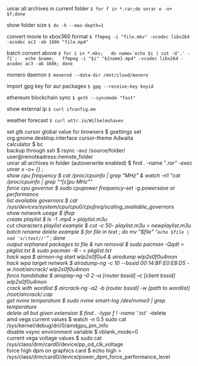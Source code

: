 unrar all archives in current folder
`$ for f in *.rar;do unrar e -o+ $f;done`  

show folder size
`$ du -h --max-depth=1`  

convert movie to xbox360 format
`$ ffmpeg -i "file.mkv" -vcodec libx264 -acodec ac3 -ab 160k "file.mp4"`  

batch convert above
```$ for i in *.mkv;   do name=`echo $i | cut -d'.' -f1`;   echo $name;   ffmpeg -i "$i" "${name}.mp4" -vcodec libx264 -acodec ac3 -ab 160k; done ```

monero daemon
`$ monerod --data-dir /mnt/cloud/monero`  

import gpg key for aur packages
`$ gpg --receive-key keyid`  

ethereum blockchain sync
`$ geth --syncmode "fast"`  

show external ip
`$ curl ifconfig.me`  

weather forecast
`$ curl wttr.in/Wilhelmshaven`  

set gtk cursor global value for browsers $ gsettings set org.gnome.desktop.interface cursor-theme Adwaita  
calculator $ bc  
backup through ssh $ rsync -avz /source/folder/ user@remoteadress:/remote_folder  
unrar all archives in folder (autoverwrite enabled)  $ find . -name "*.rar" -exec unrar x -o+ {} \;  
show cpu frequency $ cat /proc/cpuinfo | grep "MHz" & watch -n1 "cat /proc/cpuinfo | grep \"^[c]pu MHz\""  
force cpu governor $ sudo cpupower frequency-set -g powersave or performance  
list available governors $ cat /sys/devices/system/cpu/cpu0/cpufreq/scaling_available_governors  
show network usage $ iftop  
create playlist $ ls -1 *.mp4 > playlist.m3u  
cut characters playlist example $ cut -c 50- playlist.m3u > newplaylist.m3u  
batch rename delete example $ for file in *text* ; do mv "$file" "`echo $file | sed 's/\text//'`" ; done  
output orphaned packages to file & run removal  $ sudo pacman -Qqdt > pkglist.txt & sudo pacman -R - < pkglist.txt  
hack wpa $ airmon-ng start wlp2s0f0u4 & airodump wlp2s0f0u4mon  
hack wpa target network $ airodump-ng -c 10 --bssid 00:14:BF:E0:E8:D5 -w /root/aircrack/ wlp2s0f0u4mon  
force handshake $ aireplay-ng –0 2 –a [router bssid] –c [client bssid] wlp2s0f0u4mon  
crack with wordlist $ aircrack-ng -a2 -b [router bssid] -w [path to wordlist] /root/aircrack/*.cap  
get nvme temperature $ sudo nvme smart-log /dev/nvme0 | grep temperature  
delete all but given extension $ find . -type f ! -name '*.txt' -delete  
amd vega current values $ watch -n 0.5 sudo cat /sys/kernel/debug/dri/0/amdgpu_pm_info  
disable vsync environment variable $ vblank_mode=0  
current vega voltage values $ sudo cat /sys/class/drm/card0/device/pp_od_clk_voltage  
force high dpm on graphics card $ echo high > /sys/class/drm/card0/device/power_dpm_force_performance_level  
